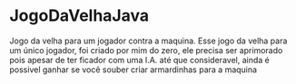 # JogoDaVelhaJava
Jogo da velha para um jogador contra a maquina.
Esse jogo da velha para um único jogador, foi criado por mim do zero, ele precisa ser aprimorado pois apesar de ter ficador com uma I.A. até que consideravel, ainda é possivel ganhar se você souber criar armardinhas para a maquina
